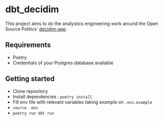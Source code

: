 # dbt_decidim
This project aims to do the analystics engineering work around the Open Source Politics' [decidim-app](https://github.com/OpenSourcePolitics/decidim-app)

## Requirements
- Poetry
- Credentials of your Postgres database available

## Getting started
- Clone repository
- Install dependencies : `poetry install`
- Fill env file with relevant variables taking example on `.env.example`
- `source .env`
- `poetry run dbt run`